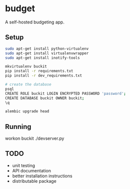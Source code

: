 # budget

A self-hosted budgeting app.

## Setup

```bash
sudo apt-get install python-virtualenv
sudo apt-get install virtualenvwrapper
sudo apt-get install inotify-tools

mkvirtualenv buckit
pip install -r requirements.txt
pip install -r dev_requirements.txt

# create the database
psql
CREATE ROLE buckit LOGIN ENCRYPTED PASSWORD 'password';
CREATE DATABASE buckit OWNER buckit;
\q

alembic upgrade head
```

## Running

workon buckit
./devserver.py

## TODO

- unit testing
- API documentation
- better installation instructions
- distributable package
